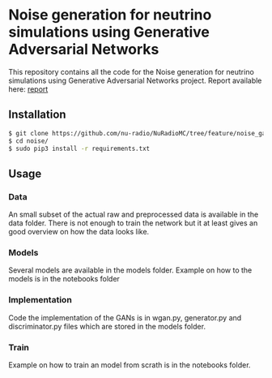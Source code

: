 # Noise generation for neutrino simulations using Generative Adversarial Networks 

This repository contains all the code for the Noise generation for neutrino simulations using Generative Adversarial Networks project. Report available here: [report](https://github.com/nu-radio/NuRadioMC)


## Installation

```bash
$ git clone https://github.com/nu-radio/NuRadioMC/tree/feature/noise_gan/NuRadioReco/modules/io/noise
$ cd noise/
$ sudo pip3 install -r requirements.txt
```

## Usage

### Data

An small subset of the actual raw and preprocessed data is available in the data folder.
There is not enough to train the network but it at least gives an good overview on how
the data looks like.

### Models

Several models are available in the models folder. 
Example on how to the models is in the notebooks folder

### Implementation

Code the implementation of the GANs is in wgan.py, generator.py and discriminator.py files which are stored in the models folder.

### Train
Example on how to train an model from scrath is in the notebooks folder.



